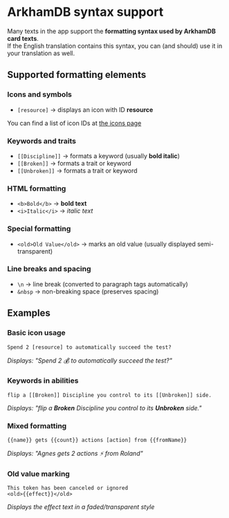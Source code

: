 # ArkhamDB syntax support

Many texts in the app support the **formatting syntax used by ArkhamDB card texts**.  
If the English translation contains this syntax, you can (and should) use it in your translation as well.

## Supported formatting elements

### Icons and symbols
- `[resource]` → displays an icon with ID **resource**

You can find a list of icon IDs at [the icons page](https://neizerth.github.io/ArkhamDividerData/fonts/icons.html)

### Keywords and traits
- `[[Discipline]]` → formats a keyword (usually **bold italic**)  
- `[[Broken]]` → formats a trait or keyword  
- `[[Unbroken]]` → formats a trait or keyword  

### HTML formatting
- `<b>Bold</b>` → **bold text**  
- `<i>Italic</i>` → *italic text*  

### Special formatting

- `<old>Old Value</old>` → marks an old value (usually displayed semi-transparent)

### Line breaks and spacing
- `\n` → line break (converted to paragraph tags automatically)
- `&nbsp` → non-breaking space (preserves spacing)

## Examples

### Basic icon usage
```
Spend 2 [resource] to automatically succeed the test?
```
*Displays: "Spend 2 💰 to automatically succeed the test?"*

### Keywords in abilities
```
flip a [[Broken]] Discipline you control to its [[Unbroken]] side.
```
*Displays: "flip a **Broken** Discipline you control to its **Unbroken** side."*

### Mixed formatting
```
{{name}} gets {{count}} actions [action] from {{fromName}}
```
*Displays: "Agnes gets 2 actions ⚡ from Roland"*

### Old value marking
```
This token has been canceled or ignored
<old>{{effect}}</old>
```
*Displays the effect text in a faded/transparent style*
